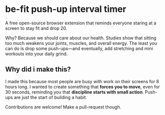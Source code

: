 # be-fit push-up interval timer
A free open-source browser extension that reminds everyone staring at a screen to stay fit and drop 20.

Why? Because we should care about our health. Studies show that sitting too much weakens your joints, muscles, and overall energy. The least you can do is drop some push-ups—and eventually, add stretching and mini workouts into your daily grind.


## Why did i make this?
I made this because most people are busy with work on their screens for 8 hours long. I wanted to create something that **forces you to move**, even for 30 seconds, reminding you that **discipline starts with small action**. Push-ups are just the start of building a habit.

Contributions are welcome! Make a pull-request though.
